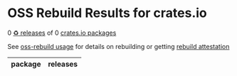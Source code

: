 OSS Rebuild Results for crates.io
========

0 [:recycle: releases](https://github.com/jvm-repo-rebuild/reproducible-central/blob/master/doc/stabilize.md) of        0 [crates.io packages](https://crates.io/crates/..)

See [oss-rebuild usage](https://github.com/google/oss-rebuild#usage) for details on rebuilding or getting [rebuild attestation](https://github.com/google/oss-rebuild/blob/main/docs/builds/Rebuild@v0.1.md)

| package | releases |
| ------- | -------- |

